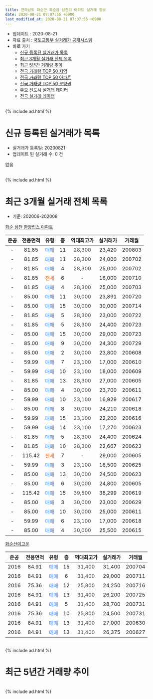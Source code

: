```yaml
---
title: 전라남도 화순군 화순읍 삼천리 아파트 실거래 정보
date: 2020-08-21 07:07:56 +0900
last_modified_at: 2020-08-21 07:07:56 +0900
---
```


* 업데이트 : 2020-08-21
* 자료 출처 : [국토교통부 실거래가 공개시스템](http://rt.molit.go.kr)
* 바로 가기
    * [신규 등록된 실거래가 목록](#신규-등록된-실거래가-목록)
    * [최근 3개월 실거래 전체 목록](#최근-3개월-실거래-전체-목록)
    * [최근 5년간 거래량 추이](#최근-5년간-거래량-추이)
    * [전국 거래량 TOP 50 지역](https://inasie.github.io/apt-trade-info/최근-3개월-전국에서-가장-거래가-많이-발생한-지역)
    * [전국 거래량 TOP 50 아파트](https://inasie.github.io/apt-trade-info/최근-3개월-전국에서-가장-거래가-많이-발생한-아파트)
    * [전국 거래량 TOP 50 분양권](https://inasie.github.io/apt-trade-info/최근-3개월-전국에서-가장-거래가-많이-발생한-분양권)
    * [주요 신도시 실거래 데이터](https://inasie.github.io/apt-trade-info/주요-신도시)
    * [전국 실거래 데이터](https://inasie.github.io/apt-trade-info/전국)
<br>
{% include ad.html %}
<br>

# 신규 등록된 실거래가 목록
* 실거래가 등록일: 20200821
* 업데이트 된 실거래 수: 0 건

없음

<br>
{% include ad.html %}
<br>

# 최근 3개월 실거래 전체 목록
* 기준: 202006-202008


[화순 삼천 한양립스 아파트](https://search.naver.com/search.naver?query=%EC%A0%84%EB%9D%BC%EB%82%A8%EB%8F%84+%ED%99%94%EC%88%9C%EA%B5%B0+%ED%99%94%EC%88%9C%EC%9D%8D+%EC%82%BC%EC%B2%9C%EB%A6%AC+%ED%99%94%EC%88%9C+%EC%82%BC%EC%B2%9C+%ED%95%9C%EC%96%91%EB%A6%BD%EC%8A%A4+%EC%95%84%ED%8C%8C%ED%8A%B8)

|준공|전용면적|유형|층|역대최고가|실거래가|거래월|
|:---:|:---:|:---:|:---:|:---:|:---:|:---:|
|-|81.85|<span style="color:#4285f3">매매</span>|11|<span style="color:#444444">28,300</span>|23,420|200803|
|-|81.85|<span style="color:#4285f3">매매</span>|11|<span style="color:#444444">28,300</span>|24,000|200702|
|-|81.85|<span style="color:#4285f3">매매</span>|4|<span style="color:#444444">28,300</span>|25,000|200702|
|-|81.85|<span style="color:#ff5a00">전세</span>|6|<span style="color:#444444">-</span>|16,000|200710|
|-|81.85|<span style="color:#4285f3">매매</span>|4|<span style="color:#444444">28,300</span>|25,000|200703|
|-|85.00|<span style="color:#4285f3">매매</span>|11|<span style="color:#444444">30,000</span>|23,891|200720|
|-|85.00|<span style="color:#4285f3">매매</span>|15|<span style="color:#444444">30,000</span>|30,000|200714|
|-|81.85|<span style="color:#4285f3">매매</span>|5|<span style="color:#444444">28,300</span>|23,000|200722|
|-|81.85|<span style="color:#4285f3">매매</span>|5|<span style="color:#444444">28,300</span>|24,400|200723|
|-|85.00|<span style="color:#4285f3">매매</span>|15|<span style="color:#444444">30,000</span>|29,000|200723|
|-|85.00|<span style="color:#4285f3">매매</span>|9|<span style="color:#444444">30,000</span>|24,300|200729|
|-|85.00|<span style="color:#4285f3">매매</span>|2|<span style="color:#444444">30,000</span>|23,800|200608|
|-|59.99|<span style="color:#4285f3">매매</span>|7|<span style="color:#444444">23,100</span>|17,000|200610|
|-|59.99|<span style="color:#4285f3">매매</span>|10|<span style="color:#444444">23,100</span>|18,000|200609|
|-|81.85|<span style="color:#4285f3">매매</span>|13|<span style="color:#444444">28,300</span>|27,000|200605|
|-|85.00|<span style="color:#4285f3">매매</span>|4|<span style="color:#444444">30,000</span>|23,700|200611|
|-|59.99|<span style="color:#4285f3">매매</span>|10|<span style="color:#444444">23,100</span>|16,929|200617|
|-|85.00|<span style="color:#4285f3">매매</span>|8|<span style="color:#444444">30,000</span>|24,210|200618|
|-|59.99|<span style="color:#4285f3">매매</span>|15|<span style="color:#444444">23,100</span>|22,200|200616|
|-|59.99|<span style="color:#4285f3">매매</span>|14|<span style="color:#444444">23,100</span>|17,270|200623|
|-|81.85|<span style="color:#4285f3">매매</span>|5|<span style="color:#444444">28,300</span>|24,400|200624|
|-|81.85|<span style="color:#4285f3">매매</span>|10|<span style="color:#444444">28,300</span>|22,667|200623|
|-|115.42|<span style="color:#ff5a00">전세</span>|7|<span style="color:#444444">-</span>|29,000|200605|
|-|59.99|<span style="color:#4285f3">매매</span>|3|<span style="color:#444444">23,100</span>|16,500|200625|
|-|85.00|<span style="color:#4285f3">매매</span>|13|<span style="color:#444444">30,000</span>|24,500|200623|
|-|85.00|<span style="color:#4285f3">매매</span>|6|<span style="color:#444444">30,000</span>|24,800|200605|
|-|115.42|<span style="color:#4285f3">매매</span>|15|<span style="color:#444444">39,500</span>|38,299|200619|
|-|85.00|<span style="color:#4285f3">매매</span>|3|<span style="color:#444444">30,000</span>|23,000|200629|
|-|85.00|<span style="color:#4285f3">매매</span>|10|<span style="color:#444444">30,000</span>|25,000|200611|
|-|59.99|<span style="color:#4285f3">매매</span>|6|<span style="color:#444444">23,100</span>|17,000|200618|
|-|85.00|<span style="color:#4285f3">매매</span>|4|<span style="color:#444444">30,000</span>|25,500|200615|

[화순산이고운](https://search.naver.com/search.naver?query=%EC%A0%84%EB%9D%BC%EB%82%A8%EB%8F%84+%ED%99%94%EC%88%9C%EA%B5%B0+%ED%99%94%EC%88%9C%EC%9D%8D+%EC%82%BC%EC%B2%9C%EB%A6%AC+%ED%99%94%EC%88%9C%EC%82%B0%EC%9D%B4%EA%B3%A0%EC%9A%B4)

|준공|전용면적|유형|층|역대최고가|실거래가|거래월|
|:---:|:---:|:---:|:---:|:---:|:---:|:---:|
|2016|84.91|<span style="color:#4285f3">매매</span>|15|<span style="color:#444444">31,400</span>|31,400|200704|
|2016|84.91|<span style="color:#4285f3">매매</span>|6|<span style="color:#444444">31,400</span>|29,000|200711|
|2016|75.36|<span style="color:#4285f3">매매</span>|12|<span style="color:#444444">25,800</span>|24,250|200716|
|2016|84.91|<span style="color:#4285f3">매매</span>|13|<span style="color:#444444">31,400</span>|26,200|200725|
|2016|84.91|<span style="color:#4285f3">매매</span>|5|<span style="color:#444444">31,400</span>|28,700|200731|
|2016|75.36|<span style="color:#4285f3">매매</span>|10|<span style="color:#444444">25,800</span>|24,500|200731|
|2016|84.91|<span style="color:#4285f3">매매</span>|13|<span style="color:#444444">31,400</span>|27,000|200630|
|2016|84.91|<span style="color:#4285f3">매매</span>|13|<span style="color:#444444">31,400</span>|26,375|200627|


<br>
{% include ad.html %}
<br>

# 최근 5년간 거래량 추이


<div style="width:100%;">
    <canvas id="deal_progress" height="200"></canvas>
</div>

<script>
new Chart(document.getElementById("deal_progress"), {
    type: 'line',
    data: {
        labels: ['201508','201509','201510','201511','201512','201601','201602','201603','201604','201605','201606','201607','201608','201609','201610','201611','201612','201701','201702','201703','201704','201705','201706','201707','201708','201709','201710','201711','201712','201801','201802','201803','201804','201805','201806','201807','201808','201809','201810','201811','201812','201901','201902','201903','201904','201905','201906','201907','201908','201909','201910','201911','201912','202001','202002','202003','202004','202005','202006','202007','202008'],
        datasets: [{
            label: '매매',
            pointRadius: 1,
            data: [1, 0, 0, 0, 0, 0, 0, 0, 0, 1, 0, 0, 0, 0, 0, 1, 1, 2, 2, 3, 3, 4, 3, 1, 2, 1, 0, 0, 5, 3, 7, 4, 8, 6, 8, 9, 7, 10, 10, 10, 17, 12, 11, 5, 5, 7, 9, 8, 17, 7, 11, 9, 17, 14, 17, 26, 26, 13, 21, 15, 1],
            borderColor: "rgba(255, 201, 14, 1)",
            backgroundColor: "rgba(255, 201, 14, 0.5)",
            fill: false,
            lineTension: 0
        },{
            label: '전월세',
            pointRadius: 1,
            data: [0, 0, 0, 0, 0, 0, 0, 0, 0, 0, 0, 0, 0, 1, 2, 3, 2, 6, 5, 5, 4, 0, 1, 1, 2, 0, 1, 1, 1, 1, 2, 0, 0, 1, 1, 0, 1, 0, 2, 3, 4, 1, 6, 3, 2, 2, 2, 0, 2, 0, 1, 0, 0, 1, 2, 5, 5, 5, 1, 1, 0],
            borderColor: "rgba(0, 141, 185, 1)",
            backgroundColor: "rgba(0, 141, 185, 0.5)",
            fill: false,
            lineTension: 0
        }
        ]
    },
    options: {
        responsive: true,
        title: {
            display: false
        },
        tooltips: {
            mode: 'index',
            intersect: false
        },
        hover: {
            mode: 'nearest',
            intersect: true
        },
        scales: {
            xAxes: [{
                display: true,
                scaleLabel: {
                    display: true,
                    labelString: '년/월'
                }
            }],
            yAxes: [{
                display: true,
                ticks: {
                    suggestedMin: 0,
                },
                scaleLabel: {
                    display: true,
                    labelString: '실거래 수'
                }
            }]
        }
    }
});

</script>


<br>
{% include ad.html %}
<br>

